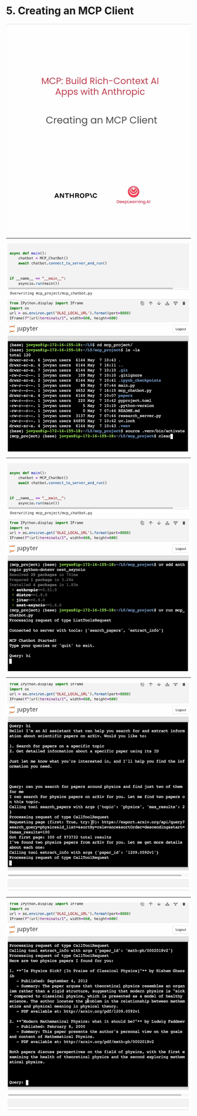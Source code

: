 # 5. Creating an MCP Client

![](Slides/videoframe_0.png)

---

![](Slides/videoframe_421583.png)

---

![](Slides/videoframe_482327.png)

---

![](Slides/videoframe_504124.png)

---

![](Slides/videoframe_509146.png)
